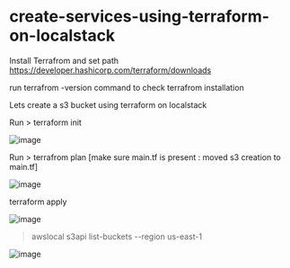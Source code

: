 # create-services-using-terraform-on-localstack

Install Terrafrom and set path
https://developer.hashicorp.com/terraform/downloads

run terrafrom -version command to check terrafrom installation

Lets create a s3 bucket using terraform on localstack

Run > terraform init

![image](https://github.com/srss-pocs/create-services-using-terraform-on-localstack/assets/145287517/b2a5b014-736f-45ad-a9e4-9561108d1d2a)



Run > terrafrom plan [make sure main.tf is present : moved s3 creation to main.tf]

![image](https://github.com/srss-pocs/create-services-using-terraform-on-localstack/assets/145287517/af0bd8d7-7059-40d7-b274-4665b41167ec)


terraform apply

![image](https://github.com/srss-pocs/create-services-using-terraform-on-localstack/assets/145287517/7fe776e8-5ecd-4685-80ba-24f687eb25c3)

> awslocal s3api list-buckets --region us-east-1

![image](https://github.com/srss-pocs/create-services-using-terraform-on-localstack/assets/145287517/6af9d9fd-7610-4347-b36b-ba950dbbc18b)















